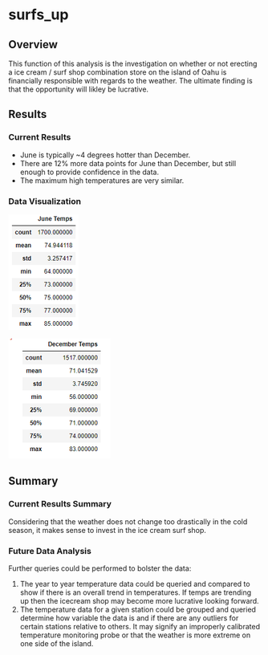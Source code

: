 # surfs_up

## Overview
This function of this analysis is the investigation on whether or not erecting a ice cream / surf shop combination store on the island of Oahu is financially responsible with regards to the weather. The ultimate finding is that the opportunity will likley be lucrative.

## Results
### Current Results
- June is typically ~4 degrees hotter than December.
- There are 12% more data points for June than December, but still enough to provide confidence in the data.
- The maximum high temperatures are very similar.

### Data Visualization
![June_months](Analysis/June_Temps.png)

![December_months](Analysis/December_Temps.png)


## Summary
### Current Results Summary
Considering that the weather does not change too drastically in the cold season, it makes sense to invest in the ice cream surf shop.

### Future Data Analysis
Further queries could be performed to bolster the data:
  1. The year to year temperature data could be queried and compared to show if there is an overall trend in temperatures. If temps are trending up then the icecream shop may become more lucrative looking forward.
  2. The temperature data for a given station could be grouped and queried determine how variable the data is and if there are any outliers for certain stations relative to others. It may signify an improperly calibrated temperature monitoring probe or that the weather is more extreme on one side of the island.
